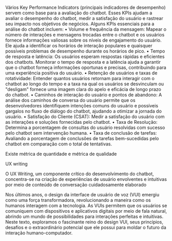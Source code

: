 Vários Key Performance Indicators (principais indicadores de desempenho)
servem como base para a avaliação do chatbot. Esses KPIs ajudam a avaliar o
desempenho do chatbot, medir a satisfação do usuário e rastrear seu impacto nos
objetivos de negócios. Alguns KPIs essenciais para a análise do chatbot incluem:
• Volume e frequência da mensagem: Mapear o número de interações e
mensagens trocadas entre o chatbot e os usuários fornece informações
valiosas sobre os níveis de engajamento do usuário. Ele ajuda a identificar
os horários de interação populares e quaisquer possíveis problemas de
desempenho durante os horários de pico.
• Tempo de resposta e latência: Os usuários esperam respostas rápidas e
eficientes dos chatbots. Monitorar o tempo de resposta e a latência ajuda a
garantir que o chatbot forneça informações oportunas e precisas,
contribuindo para uma experiência positiva do usuário.
• Retenção de usuários e taxas de rotatividade: Entender quantos usuários
retornam para interagir com o chatbot ao longo do tempo e a taxa na qual
os usuários se desvinculam ou "desligam" fornece uma imagem clara do
apelo e eficácia de longo prazo do chatbot.
• Caminhos de interação do usuário e pontos de abandono: A análise dos
caminhos de conversa do usuário permite que os desenvolvedores
identifiquem intenções comuns do usuário e possíveis gargalos no fluxo de
diálogo do chatbot, ajudando a otimizar a jornada do usuário.
• Satisfação do Cliente (CSAT): Medir a satisfação do usuário com as
interações e soluções fornecidas pelo chatbot.
• Taxa de Resolução: Determina a porcentagem de consultas do usuário
resolvidas com sucesso pelo chatbot sem intervenção humana.
• Taxa de conclusão de tarefas: Avaliando a porcentagem de conclusões
de tarefas bem-sucedidas pelo chatbot em comparação com o total de
tentativas.


Existe métrica de quantidade e métrica de qualidade

UX writing

O UX Writing, um componente crítico do desenvolvimento do chatbot,
concentra-se na criação de experiências de usuário envolventes e intuitivas por meio
de conteúdo de conversação cuidadosamente elaborado


Nos últimos anos, o design da interface de usuário de voz (VUI) emergiu como
uma força transformadora, revolucionando a maneira como os humanos interagem
com a tecnologia. As VUIs permitem que os usuários se comuniquem com dispositivos
e aplicativos digitais por meio de fala natural, abrindo um mundo de possibilidades
para interações perfeitas e intuitivas. Neste texto, exploramos o fascinante reino do
design VUI, seus princípios, desafios e o extraordinário potencial que ele possui para
moldar o futuro da interação humano-computador.